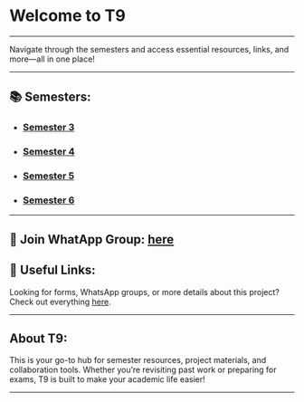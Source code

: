 # Welcome to T9

---

Navigate through the semesters and access essential resources, links, and more—all in one place!

---

## 📚 Semesters:

- ### [Semester 3](./sem-3)
- ### [Semester 4](./sem-4)
- ### [Semester 5](./sem-5)
- ### [Semester 6](./sem-6)

---

## 💬 Join WhatApp Group: [here](https://chat.whatsapp.com/JuvHVkzVjc41ywITKe23h0)

## 🔗 Useful Links:

Looking for forms, WhatsApp groups, or more details about this project? Check out everything [here](./links).

---

## About T9:

This is your go-to hub for semester resources, project materials, and collaboration tools. Whether you’re revisiting past work or preparing for exams, T9 is built to make your academic life easier!

---
